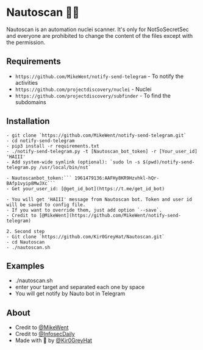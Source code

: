 # Nautoscan 🤖💉
Nautoscan is an automation nuclei scanner. It's only for NotSoSecretSec and everyone are prohibited to change the content of the files except with the permission.

## Requirements
- `https://github.com/MikeWent/notify-send-telegram` - To notify the activities
- `https://github.com/projectdiscovery/nuclei` - Nuclei
- `https://github.com/projectdiscovery/subfinder` - To find the subdomains

## Installation

```1. First step
- git clone `https://github.com/MikeWent/notify-send-telegram.git`
- cd notify-send-telegram
- pip3 install -r requirements.txt
- ./notify-send-telegram.py -t [Nautoscan_bot_token] -r [Your_user_id] 'HAIII'
- Add system-wide symlink (optional): `sudo ln -s $(pwd)/notify-send-telegram.py /usr/local/bin/nst`

- Nautoscanbot_token:``` 1961479136:AAFHy8KR9Hzvhkl-hQr-BAfp1vyip8MwJXc```
- Get your_user_id: [@get_id_bot](https://t.me/get_id_bot)

- You will get 'HAIII' message from Nautoscan bot. Token and user id will be saved to config file. 
- If you want to override them, just add option `--save`.
- Credit to [@MikeWent](https://github.com/MikeWent/notify-send-telegram)

2. Second step
- Git clone `https://github.com/Kir0GreyHat/Nautoscan.git` 
- cd Nautoscan
- ./nautoscan.sh
```

## Examples

- ./nautoscan.sh
- enter your target and separated each one by space
- You will get notify by Nauto bot in Telegram

## About

- Credit to [@MikeWent](https://github.com/MikeWent/notify-send-telegram)
- Credit to [@InfosecDaily](https://www.youtube.com/channel/UCanyJdu7tbWxxwirWQhKwjQ)
- Made with 💚 by [@Kir0GreyHat](https://github.com/Kir0GreyHat)

